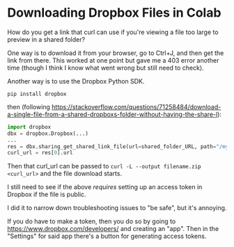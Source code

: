 # Downloading Dropbox Files in Colab

How do you get a link that curl can use if you're viewing a file too large to preview in a shared folder?

One way is to download it from your browser, go to Ctrl+J, and then get the link from there.
This worked at one point but gave me a 403 error another time (though I think I know what went wrong but still need to check).

Another way is to use the Dropbox Python SDK.

`pip install dropbox`

then (following https://stackoverflow.com/questions/71258484/download-a-single-file-from-a-shared-dropboxs-folder-without-having-the-share-l):

```py
import dropbox
dbx = dropbox.Dropbox(...)
...
res = dbx.sharing_get_shared_link_file(url=shared_folder_URL, path="/myfile.zip")
curl_url = res[0].url
```

Then that curl_url can be passed to `curl -L --output filename.zip <curl_url>` and the file download starts.

I still need to see if the above _requires_ setting up an access token in Dropbox if the file is public.

I did it to narrow down troubleshooting issues to "be safe", but it's annoying.

If you do have to make a token, then you do so by going to https://www.dropbox.com/developers/ and creating an "app".
Then in the "Settings" for said app there's a button for generating access tokens.

